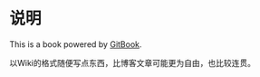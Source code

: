 # 说明

This is a book powered by [GitBook](https://github.com/GitbookIO/gitbook).

以Wiki的格式随便写点东西，比博客文章可能更为自由，也比较连贯。